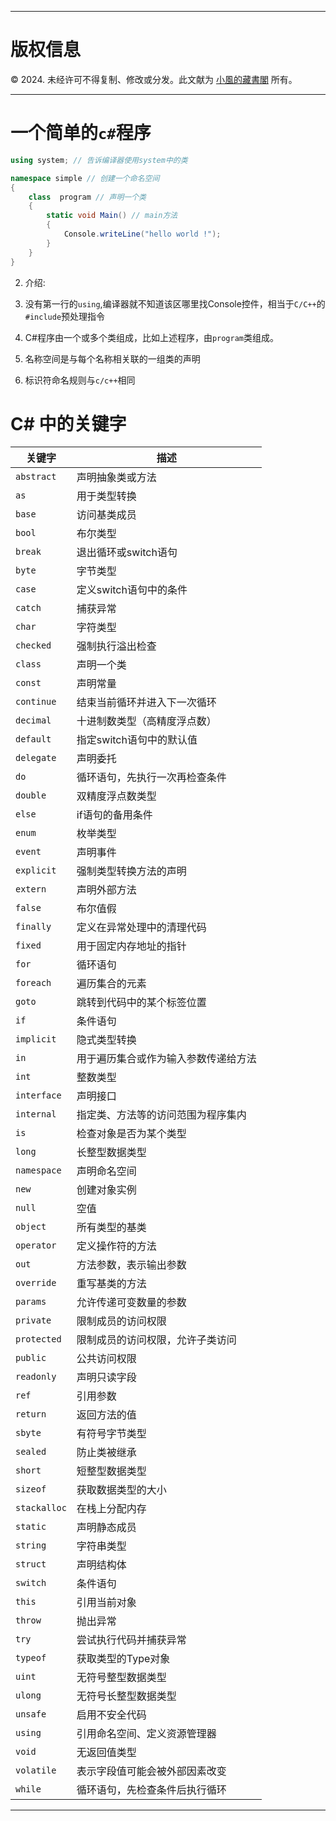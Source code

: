 
---

# 版权信息

© 2024. 未经许可不得复制、修改或分发。此文献为 [小風的藏書閣](https://t.me/xfp2333) 所有。

---

# 一个简单的`c#`程序

```c#
using system; // 告诉编译器使用system中的类

namespace simple // 创建一个命名空间
{
    class  program // 声明一个类
    {
        static void Main() // main方法
        {
            Console.writeLine("hello world !");
        }
    }
}
```

2. 介绍:

1. 没有第一行的`using`,编译器就不知道该区哪里找Console控件，相当于`C/C++`的`#include`预处理指令

2. C#程序由一个或多个类组成，比如上述程序，由`program`类组成。

3. 名称空间是与每个名称相关联的一组类的声明

4. 标识符命名规则与`c/c++`相同

# C# 中的关键字

| 关键字       | 描述                                      |
|--------------|-------------------------------------------|
| `abstract`   | 声明抽象类或方法                            |
| `as`         | 用于类型转换                               |
| `base`       | 访问基类成员                               |
| `bool`       | 布尔类型                                   |
| `break`      | 退出循环或switch语句                      |
| `byte`       | 字节类型                                   |
| `case`       | 定义switch语句中的条件                     |
| `catch`      | 捕获异常                                   |
| `char`       | 字符类型                                   |
| `checked`    | 强制执行溢出检查                           |
| `class`      | 声明一个类                                 |
| `const`      | 声明常量                                   |
| `continue`   | 结束当前循环并进入下一次循环               |
| `decimal`    | 十进制数类型（高精度浮点数）               |
| `default`    | 指定switch语句中的默认值                  |
| `delegate`   | 声明委托                                   |
| `do`         | 循环语句，先执行一次再检查条件             |
| `double`     | 双精度浮点数类型                           |
| `else`       | if语句的备用条件                          |
| `enum`       | 枚举类型                                   |
| `event`      | 声明事件                                   |
| `explicit`   | 强制类型转换方法的声明                    |
| `extern`     | 声明外部方法                               |
| `false`      | 布尔值假                                   |
| `finally`    | 定义在异常处理中的清理代码                 |
| `fixed`      | 用于固定内存地址的指针                     |
| `for`        | 循环语句                                   |
| `foreach`    | 遍历集合的元素                             |
| `goto`       | 跳转到代码中的某个标签位置                |
| `if`         | 条件语句                                   |
| `implicit`   | 隐式类型转换                               |
| `in`         | 用于遍历集合或作为输入参数传递给方法      |
| `int`        | 整数类型                                   |
| `interface`  | 声明接口                                   |
| `internal`   | 指定类、方法等的访问范围为程序集内        |
| `is`         | 检查对象是否为某个类型                     |
| `long`       | 长整型数据类型                             |
| `namespace`  | 声明命名空间                               |
| `new`        | 创建对象实例                               |
| `null`       | 空值                                       |
| `object`     | 所有类型的基类                             |
| `operator`   | 定义操作符的方法                           |
| `out`        | 方法参数，表示输出参数                    |
| `override`   | 重写基类的方法                             |
| `params`     | 允许传递可变数量的参数                     |
| `private`    | 限制成员的访问权限                         |
| `protected`  | 限制成员的访问权限，允许子类访问           |
| `public`     | 公共访问权限                               |
| `readonly`   | 声明只读字段                               |
| `ref`        | 引用参数                                   |
| `return`     | 返回方法的值                               |
| `sbyte`      | 有符号字节类型                             |
| `sealed`     | 防止类被继承                               |
| `short`      | 短整型数据类型                             |
| `sizeof`     | 获取数据类型的大小                         |
| `stackalloc` | 在栈上分配内存                            |
| `static`     | 声明静态成员                               |
| `string`     | 字符串类型                                 |
| `struct`     | 声明结构体                                 |
| `switch`     | 条件语句                                   |
| `this`       | 引用当前对象                               |
| `throw`      | 抛出异常                                   |
| `try`        | 尝试执行代码并捕获异常                     |
| `typeof`     | 获取类型的Type对象                         |
| `uint`       | 无符号整型数据类型                         |
| `ulong`      | 无符号长整型数据类型                       |
| `unsafe`     | 启用不安全代码                             |
| `using`      | 引用命名空间、定义资源管理器               |
| `void`       | 无返回值类型                               |
| `volatile`   | 表示字段值可能会被外部因素改变             |
| `while`      | 循环语句，先检查条件后执行循环             |

---
